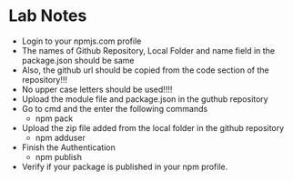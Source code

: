 # Lab Notes

- Login to your npmjs.com profile
- The names of Github Repository, Local Folder and name field in the package.json should be same
- Also, the github url should be copied from the code section of the repository!!!
- No upper case letters should be used!!!!
- Upload the module file and package.json in the guthub repository
- Go to cmd and the enter the following commands
  * npm pack
- Upload the zip file added from the local folder in the github repository
  * npm adduser
- Finish the Authentication
  * npm publish
- Verify if your package is published in your npm profile.

